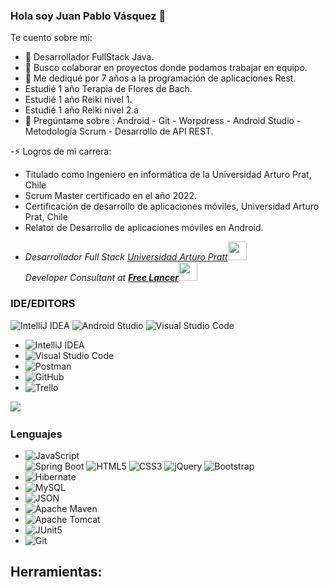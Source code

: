 ### Hola soy Juan Pablo Vásquez 👋
Te cuento sobre mí:

- 🔭 Desarrollador FullStack Java. 
- 👯 Busco colaborar en proyectos donde podamos trabajar en equipo.
- 🤔 Me dediqué por 7 años a la programación de aplicaciones Rest.
-    Estudié 1 año Terapia de Flores de Bach.
-    Estudié 1 año Reiki nivel 1.
-    Estudié 1 año Reiki nivel 2.a
- 💬 Pregúntame sobre :  Android - Git - Worpdress - Android Studio - Metodología Scrum - Desarrollo de API REST.

-⚡ Logros de mi carrera: 

* Titulado como Ingeniero en informática de la Universidad Arturo Prat, Chile
* Scrum Master certificado en el año 2022.
* Certificación de desarrollo de aplicaciones móviles, Universidad Arturo Prat, Chile
* Relator de Desarrollo de aplicaciones móviles en Android.
* <p><em>Desarrollador Full Stack <a href="https://www.unap.cl/prontus_unap/site/edic/base/port/inicio.html">Universidad Arturo Pratt</a><img src="https://media.giphy.com/media/fYSnHlufseco8Fh93Z/giphy.gif" width="30"></br>Developer Consultant at <a href="https://https://www.soyfreelancer.com/blog/emprendedurismo/que-es-un-freelancer/"><b> Free Lancer</b></a><img src="https://media.giphy.com/media/WUlplcMpOCEmTGBtBW/giphy.gif" width="30"> 
</em></p>
### IDE/EDITORS

![IntelliJ IDEA](https://img.shields.io/badge/IntelliJIDEA-000000.svg?style=for-the-badge&logo=intellij-idea&logoColor=white)
![Android Studio](https://img.shields.io/badge/android%20studio-346ac1?style=for-the-badge&logo=android%20studio&logoColor=white)
![Visual Studio Code](https://img.shields.io/badge/Visual%20Studio%20Code-0078d7.svg?style=for-the-badge&logo=visual-studio-code&logoColor=white)
- ![IntelliJ IDEA](https://img.shields.io/static/v1?style=for-the-badge&message=IntelliJ+IDEA&color=000000&logo=IntelliJ+IDEA&logoColor=FFFFFF&label=)
- ![Visual Studio Code](https://img.shields.io/static/v1?style=for-the-badge&message=Visual+Studio+Code&color=007ACC&logo=Visual+Studio+Code&logoColor=FFFFFF&label=)
- ![Postman](https://img.shields.io/static/v1?style=for-the-badge&message=Postman&color=FF6C37&logo=Postman&logoColor=FFFFFF&label=)
- ![GitHub](https://img.shields.io/static/v1?style=for-the-badge&message=GitHub&color=181717&logo=GitHub&logoColor=FFFFFF&label=)
- ![Trello](https://img.shields.io/static/v1?style=for-the-badge&message=Trello&color=0052CC&logo=Trello&logoColor=FFFFFF&label=)


<!--
**pablovasquezv/pablovasquezv** is a ✨ _special_ ✨ repository because its `README.md` (this file) appears on your GitHub profile.

 Here are some ideas to get you started:

- 🔭 I’m currently working on ...
- 🌱 I’m currently learning ...
- 👯 I’m looking to collaborate on ...
- 🤔 I’m looking for help with ...
- 💬 Ask me about ...
- 📫 How to reach me: ...
- 😄 Pronouns: ...
- ⚡ Fun fact: ...
https://img.shields.io/badge/Java%20-blue?cacheSeconds=3200
-->



<a href="https://www.linkedin.com/in/juan-pablo-vasquez-vasquez-8a9693206"><img src="https://img.shields.io/badge/linkedin-%230077B5.svg?&style=for-the-badge&logo=linkedin&logoColor=white" /></a>&nbsp;&nbsp;&nbsp;&nbsp;

### Lenguajes
- ![JavaScript](https://img.shields.io/static/v1?style=for-the-badge&message=JavaScript&color=222222&logo=JavaScript&logoColor=F7DF1E&label=)  
![Spring Boot](https://img.shields.io/static/v1?style=for-the-badge&message=Spring+Boot&color=6DB33F&logo=Spring+Boot&logoColor=FFFFFF&label=)
![HTML5](https://img.shields.io/static/v1?style=for-the-badge&message=HTML5&color=E34F26&logo=HTML5&logoColor=FFFFFF&label=)
![CSS3](https://img.shields.io/static/v1?style=for-the-badge&message=CSS3&color=1572B6&logo=CSS3&logoColor=FFFFFF&label=)
 ![jQuery](https://img.shields.io/static/v1?style=for-the-badge&message=jQuery&color=0769AD&logo=jQuery&logoColor=FFFFFF&label=)
 ![Bootstrap](https://img.shields.io/static/v1?style=for-the-badge&message=Bootstrap&color=7952B3&logo=Bootstrap&logoColor=FFFFFF&label=)
- ![Hibernate](https://img.shields.io/static/v1?style=for-the-badge&message=Hibernate&color=59666C&logo=Hibernate&logoColor=FFFFFF&label=)
- ![MySQL](https://img.shields.io/static/v1?style=for-the-badge&message=MySQL&color=4479A1&logo=MySQL&logoColor=FFFFFF&label=)
- ![JSON](https://img.shields.io/static/v1?style=for-the-badge&message=JSON&color=000000&logo=JSON&logoColor=FFFFFF&label=)
- ![Apache Maven](https://img.shields.io/static/v1?style=for-the-badge&message=Apache+Maven&color=C71A36&logo=Apache+Maven&logoColor=FFFFFF&label=)
- ![Apache Tomcat](https://img.shields.io/static/v1?style=for-the-badge&message=Apache+Tomcat&color=222222&logo=Apache+Tomcat&logoColor=F8DC75&label=)
- ![JUnit5](https://img.shields.io/static/v1?style=for-the-badge&message=JUnit5&color=25A162&logo=JUnit5&logoColor=FFFFFF&label=)
- ![Git](https://img.shields.io/static/v1?style=for-the-badge&message=Git&color=F05032&logo=Git&logoColor=FFFFFF&label=)
## Herramientas:



